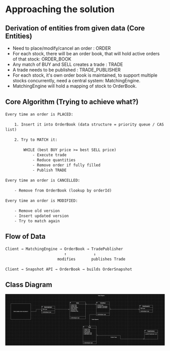 # Approaching the solution

## Derivation of entities from given data (Core Entities)

- Need to place/modify/cancel an order : ORDER
- For each stock, there will be an order book, that will hold active orders of that stock: ORDER_BOOK
- Any match of BUY and SELL creates a trade : TRADE
- A trade needs to be published : TRADE_PUBLISHER
- For each stock, it's own order book is maintained, to support multiple stocks concurrently, need a central system: MatchingEngine.
- MatchingEngine will hold a mapping of stock to OrderBook.


## Core Algorithm (Trying to achieve what?)

```text
Every time an order is PLACED:

    1. Insert it into OrderBook (data structure = priority queue / CAS list)

    2. Try to MATCH it:

        WHILE (best BUY price >= best SELL price)
            - Execute trade
            - Reduce quantities
            - Remove order if fully filled
            - Publish TRADE

Every time an order is CANCELLED:

    - Remove from OrderBook (lookup by orderId)

Every time an order is MODIFIED:

    - Remove old version
    - Insert updated version
    - Try to match again

```



## Flow of Data

```text
Client → MatchingEngine → OrderBook → TradePublisher
                          ↑            ↓
                       modifies       publishes Trade

Client → Snapshot API → OrderBook → builds OrderSnapshot

```



## Class Diagram

![img.png](img.png)